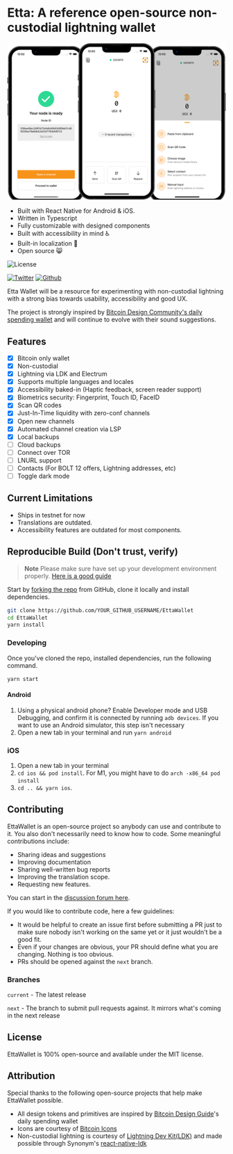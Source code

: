 # Etta: A reference open-source non-custodial lightning wallet

![Etta Wallet Preview](./etta-preview.png)

- Built with React Native for Android & iOS.
- Written in Typescript
- Fully customizable with designed components
- Built with accessibility in mind ♿️
- Built-in localization 💬
- Open source 😸

![License](https://img.shields.io/badge/license-MIT-232323.svg?style=flat-square)
<!-- [![Discord](https://img.shields.io/badge/Discord-Join%20the%20chat-5965f2.svg?style=flat-square&logo=discord&logoColor=white)](https://discord.gg/) -->
[![Twitter](https://img.shields.io/badge/Twitter-Follow-00acee.svg?style=flat-square&logo=twitter&logoColor=white)](https://twitter.com/EttaWallet)
[![Github](https://img.shields.io/badge/GitHub-Code-232323.svg?style=flat-square&logo=github&logoColor=white)](https://github.com/EttaWallet/EttaWallet)

Etta Wallet will be a resource for experimenting with non-custodial lightning with a strong bias towards usability, accessibility and good UX.

The project is strongly inspired by [Bitcoin Design Community's daily spending wallet](https://bitcoin.design/guide/daily-spending-wallet/) and will continue to evolve with their sound suggestions.

## Features

- [x] Bitcoin only wallet
- [x] Non-custodial
- [x] Lightning via LDK and Electrum
- [x] Supports multiple languages and locales
- [x] Accessibility baked-in (Haptic feedback, screen reader support)
- [x] Biometrics security: Fingerprint, Touch ID, FaceID
- [x] Scan QR codes
- [x] Just-In-Time liquidity with zero-conf channels
- [x] Open new channels
- [x] Automated channel creation via LSP
- [x] Local backups
- [ ] Cloud backups
- [ ] Connect over TOR
- [ ] LNURL support
- [ ] Contacts (For BOLT 12 offers, Lightning addresses, etc)
- [ ] Toggle dark mode

## Current Limitations

- Ships in testnet for now
- Translations are outdated.
- Accessibility features are outdated for most components.

## Reproducible Build (**Don't trust, verify**)

> **Note**
Please make sure have set up your development environment properly. [Here is a good guide](https://reactnative.dev/docs/environment-setup?guide=native)

Start by [forking the repo](https://github.com/EttaWallet/EttaWallet/fork) from GitHub, clone it locally and install dependencies.

```bash
git clone https://github.com/YOUR_GITHUB_USERNAME/EttaWallet
cd EttaWallet
yarn install
```

### Developing

Once you've cloned the repo, installed dependencies, run the following command.

```bash
yarn start
```

#### Android

1. Using a physical android phone? Enable Developer mode and USB Debugging, and confirm it is connected by running `adb devices`. If you want to use an Android simulator, this step isn't necessary
2. Open a new tab in your terminal and run `yarn android`

### iOS

1. Open a new tab in your terminal
2. `cd ios && pod install`. For M1, you might have to do `arch -x86_64 pod install`
3. `cd .. && yarn ios`.

## Contributing

EttaWallet is an open-source project so anybody can use and contribute to it. You also don't necessarily need to know how to code. Some meaningful contributions include:

- Sharing ideas and suggestions
- Improving documentation
- Sharing well-written bug reports
- Improving the translation scope.
- Requesting new features.

You can start in the [discussion forum here](https://github.com/orgs/EttaWallet/discussions).

If you would like to contribute code, here a few guidelines:

- It would be helpful to create an issue first before submitting a PR just to make sure nobody isn't working on the same yet or it just wouldn't be a good fit.
- Even if your changes are obvious, your PR should define what you are changing. Nothing is too obvious. 
- PRs should be opened against the `next` branch.

### Branches

`current` - The latest release

`next` - The branch to submit pull requests against. It mirrors what's coming in the next release

## License

EttaWallet is 100% open-source and available under the MIT license.

## Attribution

Special thanks to the following open-source projects that help make EttaWallet possible.

- All design tokens and primitives are inspired by [Bitcoin Design Guide](https://bicoin.design/)'s daily spending wallet
- Icons are courtesy of [Bitcoin Icons](https://bitcoinicons.com)
- Non-custodial lightning is courtesy of [Lightning Dev Kit(LDK)](https://lightningdevkit.org) and made possible through Synonym's [react-native-ldk](https://github.com/synonymdev/react-native-ldk)
  